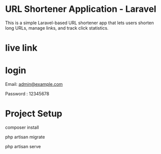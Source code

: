 
# URL Shortener Application - Laravel

This is a simple Laravel-based URL shortener app that lets users shorten long URLs, manage links, and track click statistics.

# live link


# login

Email: admin@example.com 

Password : 12345678

# Project Setup

 composer install
 
 php artisan migrate

 php artisan serve


